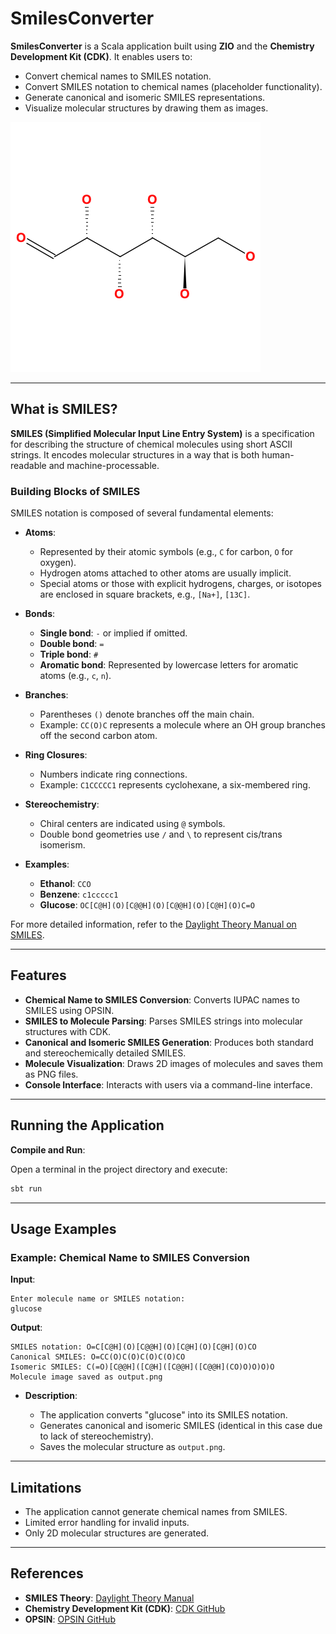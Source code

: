 # SmilesConverter

**SmilesConverter** is a Scala application built using **ZIO** and the **Chemistry Development Kit (CDK)**. It enables users to:

- Convert chemical names to SMILES notation.
- Convert SMILES notation to chemical names (placeholder functionality).
- Generate canonical and isomeric SMILES representations.
- Visualize molecular structures by drawing them as images.

![SmilesConverter](images/output.png)

---

## What is SMILES?

**SMILES (Simplified Molecular Input Line Entry System)** is a specification for describing the structure of chemical molecules using short ASCII strings. It encodes molecular structures in a way that is both human-readable and machine-processable.

### Building Blocks of SMILES

SMILES notation is composed of several fundamental elements:

- **Atoms**:
    - Represented by their atomic symbols (e.g., `C` for carbon, `O` for oxygen).
    - Hydrogen atoms attached to other atoms are usually implicit.
    - Special atoms or those with explicit hydrogens, charges, or isotopes are enclosed in square brackets, e.g., `[Na+]`, `[13C]`.

- **Bonds**:
    - **Single bond**: `-` or implied if omitted.
    - **Double bond**: `=`
    - **Triple bond**: `#`
    - **Aromatic bond**: Represented by lowercase letters for aromatic atoms (e.g., `c`, `n`).

- **Branches**:
    - Parentheses `()` denote branches off the main chain.
    - Example: `CC(O)C` represents a molecule where an OH group branches off the second carbon atom.

- **Ring Closures**:
    - Numbers indicate ring connections.
    - Example: `C1CCCCC1` represents cyclohexane, a six-membered ring.

- **Stereochemistry**:
    - Chiral centers are indicated using `@` symbols.
    - Double bond geometries use `/` and `\` to represent cis/trans isomerism.

- **Examples**:
    - **Ethanol**: `CCO`
    - **Benzene**: `c1ccccc1`
    - **Glucose**: `OC[C@H](O)[C@@H](O)[C@@H](O)[C@H](O)C=O`

For more detailed information, refer to the [Daylight Theory Manual on SMILES](https://www.daylight.com/dayhtml/doc/theory/theory.smiles.html).

---

## Features

- **Chemical Name to SMILES Conversion**: Converts IUPAC names to SMILES using OPSIN.
- **SMILES to Molecule Parsing**: Parses SMILES strings into molecular structures with CDK.
- **Canonical and Isomeric SMILES Generation**: Produces both standard and stereochemically detailed SMILES.
- **Molecule Visualization**: Draws 2D images of molecules and saves them as PNG files.
- **Console Interface**: Interacts with users via a command-line interface.

---

## Running the Application

**Compile and Run**:

   Open a terminal in the project directory and execute:

   ```bash
   sbt run
   ```

---

## Usage Examples

### Example: Chemical Name to SMILES Conversion

**Input**:

```
Enter molecule name or SMILES notation:
glucose
```

**Output**:

```
SMILES notation: O=C[C@H](O)[C@@H](O)[C@H](O)[C@H](O)CO
Canonical SMILES: O=CC(O)C(O)C(O)C(O)CO
Isomeric SMILES: C(=O)[C@@H]([C@H]([C@@H]([C@@H](CO)O)O)O)O
Molecule image saved as output.png
```

- **Description**:

    - The application converts "glucose" into its SMILES notation.
    - Generates canonical and isomeric SMILES (identical in this case due to lack of stereochemistry).
    - Saves the molecular structure as `output.png`.

---

## Limitations

- The application cannot generate chemical names from SMILES.
- Limited error handling for invalid inputs.
- Only 2D molecular structures are generated.
---

## References

- **SMILES Theory**: [Daylight Theory Manual](https://www.daylight.com/dayhtml/doc/theory/theory.smiles.html)
- **Chemistry Development Kit (CDK)**: [CDK GitHub](https://github.com/cdk)
- **OPSIN**: [OPSIN GitHub](https://github.com/dan2097/opsin)
